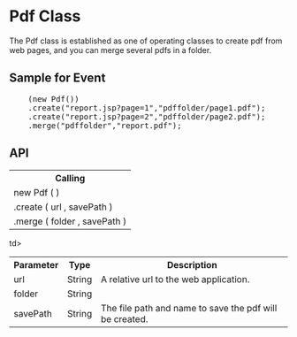 <H1>Pdf Class</H1>

The Pdf class is established as one of operating classes to create pdf from web pages, 
and you can merge several pdfs in a folder.

<h2>Sample for Event</h2>
<pre>
	(new Pdf())
	.create("report.jsp?page=1","pdffolder/page1.pdf");
	.create("report.jsp?page=2","pdffolder/page2.pdf");
	.merge("pdffolder","report.pdf");
</pre>

<h2>API</h2>

<table>
<tr><th>Calling</th></tr>
<tr><td>new Pdf ( )</td></tr>
<tr><td>.create ( url , savePath )</td></tr>
<tr><td>.merge ( folder , savePath )</td></tr>
</table>

<table>
<tr><th>Parameter</th><th>Type</th><th>Description</th></tr>
<tr><td>url</td><td>String</td><td>A relative url to the web application.</td></tr>
<tr><td>folder</td><td>String</td>td><A relative folder path to the storage folder.</td></tr>
<tr><td>savePath</td><td>String</td><td>The file path and name to save the pdf will be created.</td></tr>
</table>

